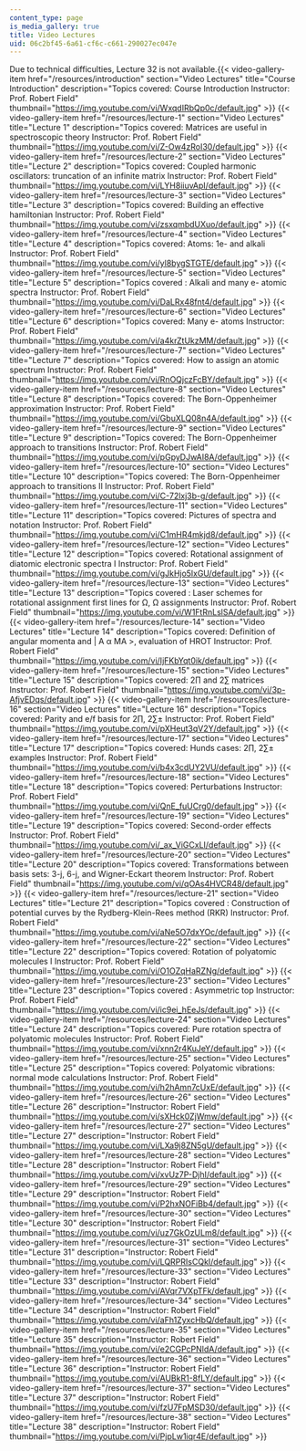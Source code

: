```yaml
---
content_type: page
is_media_gallery: true
title: Video Lectures
uid: 06c2bf45-6a61-cf6c-c661-290027ec047e
---
```


Due to technical difficulties, Lecture 32 is not available.{{< video-gallery-item href="/resources/introduction" section="Video Lectures" title="Course Introduction" description="Topics covered: Course Introduction Instructor: Prof. Robert Field" thumbnail="https://img.youtube.com/vi/WxqdIRbQp0c/default.jpg" >}} {{< video-gallery-item href="/resources/lecture-1" section="Video Lectures" title="Lecture 1" description="Topics covered: Matrices are useful in spectroscopic theory Instructor: Prof. Robert Field" thumbnail="https://img.youtube.com/vi/Z-Ow4zRoI30/default.jpg" >}} {{< video-gallery-item href="/resources/lecture-2" section="Video Lectures" title="Lecture 2" description="Topics covered: Coupled harmonic oscillators: truncation of an infinite matrix Instructor: Prof. Robert Field" thumbnail="https://img.youtube.com/vi/LYH8iiuvApI/default.jpg" >}} {{< video-gallery-item href="/resources/lecture-3" section="Video Lectures" title="Lecture 3" description="Topics covered: Building an effective hamiltonian Instructor: Prof. Robert Field" thumbnail="https://img.youtube.com/vi/zsxqmbdUXuo/default.jpg" >}} {{< video-gallery-item href="/resources/lecture-4" section="Video Lectures" title="Lecture 4" description="Topics covered: Atoms: 1e- and alkali Instructor: Prof. Robert Field" thumbnail="https://img.youtube.com/vi/yl8bygSTGTE/default.jpg" >}} {{< video-gallery-item href="/resources/lecture-5" section="Video Lectures" title="Lecture 5" description="Topics covered : Alkali and many e- atomic spectra Instructor: Prof. Robert Field" thumbnail="https://img.youtube.com/vi/DaLRx48fnt4/default.jpg" >}} {{< video-gallery-item href="/resources/lecture-6" section="Video Lectures" title="Lecture 6" description="Topics covered: Many e- atoms Instructor: Prof. Robert Field" thumbnail="https://img.youtube.com/vi/a4krZtUkzMM/default.jpg" >}} {{< video-gallery-item href="/resources/lecture-7" section="Video Lectures" title="Lecture 7" description="Topics covered: How to assign an atomic spectrum Instructor: Prof. Robert Field" thumbnail="https://img.youtube.com/vi/RnOQjczFcBY/default.jpg" >}} {{< video-gallery-item href="/resources/lecture-8" section="Video Lectures" title="Lecture 8" description="Topics covered: The Born-Oppenheimer approximation Instructor: Prof. Robert Field" thumbnail="https://img.youtube.com/vi/GbuXLQ08n4A/default.jpg" >}} {{< video-gallery-item href="/resources/lecture-9" section="Video Lectures" title="Lecture 9" description="Topics covered: The Born-Oppenheimer approach to transitions Instructor: Prof. Robert Field" thumbnail="https://img.youtube.com/vi/pGpyDJwAI8A/default.jpg" >}} {{< video-gallery-item href="/resources/lecture-10" section="Video Lectures" title="Lecture 10" description="Topics covered: The Born-Oppenheimer approach to transitions II Instructor: Prof. Robert Field" thumbnail="https://img.youtube.com/vi/C-72lxj3b-g/default.jpg" >}} {{< video-gallery-item href="/resources/lecture-11" section="Video Lectures" title="Lecture 11" description="Topics covered: Pictures of spectra and notation Instructor: Prof. Robert Field" thumbnail="https://img.youtube.com/vi/C1mHR4mkjd8/default.jpg" >}} {{< video-gallery-item href="/resources/lecture-12" section="Video Lectures" title="Lecture 12" description="Topics covered: Rotational assignment of diatomic electronic spectra I Instructor: Prof. Robert Field" thumbnail="https://img.youtube.com/vi/gJkHjo5lxGU/default.jpg" >}} {{< video-gallery-item href="/resources/lecture-13" section="Video Lectures" title="Lecture 13" description="Topics covered : Laser schemes for rotational assignment first lines for Ω, Ω assignments Instructor: Prof. Robert Field" thumbnail="https://img.youtube.com/vi/W1FtRnLslSA/default.jpg" >}} {{< video-gallery-item href="/resources/lecture-14" section="Video Lectures" title="Lecture 14" description="Topics covered: Definition of angular momenta and | A α MA >, evaluation of HROT Instructor: Prof. Robert Field" thumbnail="https://img.youtube.com/vi/IjFKbYqt0ik/default.jpg" >}} {{< video-gallery-item href="/resources/lecture-15" section="Video Lectures" title="Lecture 15" description="Topics covered: 2∏ and 2∑ matrices Instructor: Prof. Robert Field" thumbnail="https://img.youtube.com/vi/3p-AfjvEDqs/default.jpg" >}} {{< video-gallery-item href="/resources/lecture-16" section="Video Lectures" title="Lecture 16" description="Topics covered: Parity and e/f basis for 2∏, 2∑± Instructor: Prof. Robert Field" thumbnail="https://img.youtube.com/vi/pXHeut3qV2Y/default.jpg" >}} {{< video-gallery-item href="/resources/lecture-17" section="Video Lectures" title="Lecture 17" description="Topics covered: Hunds cases: 2∏, 2∑± examples Instructor: Prof. Robert Field" thumbnail="https://img.youtube.com/vi/b4x3cdUY2VU/default.jpg" >}} {{< video-gallery-item href="/resources/lecture-18" section="Video Lectures" title="Lecture 18" description="Topics covered: Perturbations Instructor: Prof. Robert Field" thumbnail="https://img.youtube.com/vi/QnE_fuUCrg0/default.jpg" >}} {{< video-gallery-item href="/resources/lecture-19" section="Video Lectures" title="Lecture 19" description="Topics covered: Second-order effects Instructor: Prof. Robert Field" thumbnail="https://img.youtube.com/vi/_ax_ViGCxLI/default.jpg" >}} {{< video-gallery-item href="/resources/lecture-20" section="Video Lectures" title="Lecture 20" description="Topics covered: Transformations between basis sets: 3-j, 6-j, and Wigner-Eckart theorem Instructor: Prof. Robert Field" thumbnail="https://img.youtube.com/vi/qOAs4HVCR48/default.jpg" >}} {{< video-gallery-item href="/resources/lecture-21" section="Video Lectures" title="Lecture 21" description="Topics covered : Construction of potential curves by the Rydberg-Klein-Rees method (RKR) Instructor: Prof. Robert Field" thumbnail="https://img.youtube.com/vi/aNe5O7dxYOc/default.jpg" >}} {{< video-gallery-item href="/resources/lecture-22" section="Video Lectures" title="Lecture 22" description="Topics covered: Rotation of polyatomic molecules I Instructor: Prof. Robert Field" thumbnail="https://img.youtube.com/vi/O1OZqHaRZNg/default.jpg" >}} {{< video-gallery-item href="/resources/lecture-23" section="Video Lectures" title="Lecture 23" description="Topics covered : Asymmetric top Instructor: Prof. Robert Field" thumbnail="https://img.youtube.com/vi/ic9ei_hEeJs/default.jpg" >}} {{< video-gallery-item href="/resources/lecture-24" section="Video Lectures" title="Lecture 24" description="Topics covered: Pure rotation spectra of polyatomic molecules Instructor: Prof. Robert Field" thumbnail="https://img.youtube.com/vi/xnn2r4KuJeY/default.jpg" >}} {{< video-gallery-item href="/resources/lecture-25" section="Video Lectures" title="Lecture 25" description="Topics covered: Polyatomic vibrations: normal mode calculations Instructor: Prof. Robert Field" thumbnail="https://img.youtube.com/vi/h2hAmn7cUxE/default.jpg" >}} {{< video-gallery-item href="/resources/lecture-26" section="Video Lectures" title="Lecture 26" description="Instructor: Robert Field" thumbnail="https://img.youtube.com/vi/sXHck0ZjWmw/default.jpg" >}} {{< video-gallery-item href="/resources/lecture-27" section="Video Lectures" title="Lecture 27" description="Instructor: Robert Field" thumbnail="https://img.youtube.com/vi/LXa9j8ZN5gU/default.jpg" >}} {{< video-gallery-item href="/resources/lecture-28" section="Video Lectures" title="Lecture 28" description="Instructor: Robert Field" thumbnail="https://img.youtube.com/vi/xvUz7P-DjhI/default.jpg" >}} {{< video-gallery-item href="/resources/lecture-29" section="Video Lectures" title="Lecture 29" description="Instructor: Robert Field" thumbnail="https://img.youtube.com/vi/P2hxNOFiBb4/default.jpg" >}} {{< video-gallery-item href="/resources/lecture-30" section="Video Lectures" title="Lecture 30" description="Instructor: Robert Field" thumbnail="https://img.youtube.com/vi/uz7GkOzULm8/default.jpg" >}} {{< video-gallery-item href="/resources/lecture-31" section="Video Lectures" title="Lecture 31" description="Instructor: Robert Field" thumbnail="https://img.youtube.com/vi/LQRPRIsCQkI/default.jpg" >}} {{< video-gallery-item href="/resources/lecture-33" section="Video Lectures" title="Lecture 33" description="Instructor: Robert Field" thumbnail="https://img.youtube.com/vi/AVqr7VXpTFk/default.jpg" >}} {{< video-gallery-item href="/resources/lecture-34" section="Video Lectures" title="Lecture 34" description="Instructor: Robert Field" thumbnail="https://img.youtube.com/vi/aFh1ZyxcHbQ/default.jpg" >}} {{< video-gallery-item href="/resources/lecture-35" section="Video Lectures" title="Lecture 35" description="Instructor: Robert Field" thumbnail="https://img.youtube.com/vi/e2CGPcPNldA/default.jpg" >}} {{< video-gallery-item href="/resources/lecture-36" section="Video Lectures" title="Lecture 36" description="Instructor: Robert Field" thumbnail="https://img.youtube.com/vi/AUBkR1-8fLY/default.jpg" >}} {{< video-gallery-item href="/resources/lecture-37" section="Video Lectures" title="Lecture 37" description="Instructor: Robert Field" thumbnail="https://img.youtube.com/vi/fzU7FpMSD30/default.jpg" >}} {{< video-gallery-item href="/resources/lecture-38" section="Video Lectures" title="Lecture 38" description="Instructor: Robert Field" thumbnail="https://img.youtube.com/vi/PjpLw1iqr4E/default.jpg" >}}